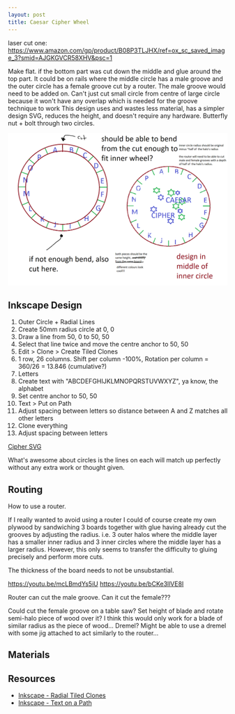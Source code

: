 ```yaml
---
layout: post
title: Caesar Cipher Wheel
---
```


laser cut one: <https://www.amazon.com/gp/product/B08P3TLJHX/ref=ox_sc_saved_image_3?smid=AJGKGVCR58XHV&psc=1>

Make flat. if the bottom part was cut down the middle and glue around the top part.
It could be on rails where the middle circle has a male groove and the outer circle has a female groove cut by a router.
The male groove would need to be added on. Can't just cut small circle from centre of large circle because it won't have any overlap which is needed for the groove technique to work
This design uses and wastes less material, has a simpler design SVG, reduces the height, and doesn't require any hardware.
Butterfly nut + bolt through two circles.

![Cipher Wheel Plan](/assets/img/cipher/plan.png)

## Inkscape Design

1. Outer Circle + Radial Lines
  1. Create 50mm radius circle at 0, 0
  1. Draw a line from 50, 0 to 50, 50
  1. Select that line twice and move the centre anchor to 50, 50
  1. Edit > Clone > Create Tiled Clones
  1. 1 row, 26 columns. Shift per column -100%, Rotation per column = 360/26 = 13.846 (cumulative?)
1. Letters
  1. Create text with "ABCDEFGHIJKLMNOPQRSTUVWXYZ", ya know, the alphabet
  1. Set centre anchor to 50, 50
  1. Text > Put on Path
  1. Adjust spacing between letters so distance between A and Z matches all other letters
1. Clone everything
1. Adjust spacing between letters

[Cipher SVG](/assets/cad/cipher.svg)

What's awesome about circles is the lines on each will match up perfectly without any extra work or thought given.

## Routing

How to use a router.

If I really wanted to avoid using a router I could of course create my own plywood by sandwiching 3 boards together with glue having already cut the grooves by adjusting the radius. i.e. 3 outer halos where the middle layer has a smaller inner radius and 3 inner circles where the middle layer has a larger radius. However, this only seems to transfer the difficulty to gluing precisely and perform more cuts.

The thickness of the board needs to not be unsubstantial.

<https://youtu.be/mcLBmdYs5iU>
<https://youtu.be/bCKe3llVE8I>

Router can cut the male groove. Can it cut the female???

Could cut the female groove on a table saw? Set height of blade and rotate semi-halo piece of wood over it? I think this would only work for a blade of similar radius as the piece of wood... Dremel? Might be able to use a dremel with some jig attached to act similarly to the router...

## Materials

## Resources

- [Inkscape - Radial Tiled Clones](https://youtu.be/YZLwVpeu2-g)
- [Inkscape - Text on a Path](https://youtu.be/sriOf60TVxg)
